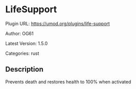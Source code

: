 # LifeSupport

Plugin URL: https://umod.org/plugins/life-support

Author: OG61

Latest Version: 1.5.0

Categories: rust

## Description

Prevents death and restores health to 100% when activated
